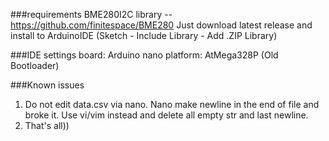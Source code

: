 ###requirements
BME280I2C library -- https://github.com/finitespace/BME280
Just download latest release and install to ArduinoIDE (Sketch - Include Library - Add .ZIP Library)

###IDE settings
board: Arduino nano
platform: AtMega328P (Old Bootloader)

###Known issues
1) Do not edit data.csv via nano. Nano make newline in the end of file and broke it. Use vi/vim instead and delete all empty str and last newline.
2) That's all))
